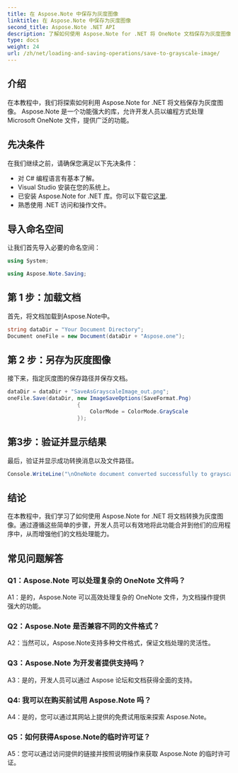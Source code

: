 ```yaml
---
title: 在 Aspose.Note 中保存为灰度图像
linktitle: 在 Aspose.Note 中保存为灰度图像
second_title: Aspose.Note .NET API
description: 了解如何使用 Aspose.Note for .NET 将 OneNote 文档保存为灰度图像。按照这个全面的教程进行高效的文档处理。
type: docs
weight: 24
url: /zh/net/loading-and-saving-operations/save-to-grayscale-image/
---
```

## 介绍

在本教程中，我们将探索如何利用 Aspose.Note for .NET 将文档保存为灰度图像。 Aspose.Note 是一个功能强大的库，允许开发人员以编程方式处理 Microsoft OneNote 文件，提供广泛的功能。

## 先决条件

在我们继续之前，请确保您满足以下先决条件：

- 对 C# 编程语言有基本了解。
- Visual Studio 安装在您的系统上。
- 已安装 Aspose.Note for .NET 库。你可以下载它[这里](https://releases.aspose.com/note/net/).
- 熟悉使用 .NET 访问和操作文件。

## 导入命名空间

让我们首先导入必要的命名空间：

```csharp
using System;

using Aspose.Note.Saving;

```

## 第 1 步：加载文档

首先，将文档加载到Aspose.Note中。 

```csharp
string dataDir = "Your Document Directory";
Document oneFile = new Document(dataDir + "Aspose.one");
```

## 第 2 步：另存为灰度图像

接下来，指定灰度图的保存路径并保存文档。

```csharp
dataDir = dataDir + "SaveAsGrayscaleImage_out.png";
oneFile.Save(dataDir, new ImageSaveOptions(SaveFormat.Png)
					  {
						  ColorMode = ColorMode.GrayScale
					  });
```

## 第3步：验证并显示结果

最后，验证并显示成功转换消息以及文件路径。

```csharp
Console.WriteLine("\nOneNote document converted successfully to grayscale image.\nFile saved at " + dataDir);
```

## 结论

在本教程中，我们学习了如何使用 Aspose.Note for .NET 将文档转换为灰度图像。通过遵循这些简单的步骤，开发人员可以有效地将此功能合并到他们的应用程序中，从而增强他们的文档处理能力。

## 常见问题解答

### Q1：Aspose.Note 可以处理复杂的 OneNote 文件吗？

A1：是的，Aspose.Note 可以高效处理复杂的 OneNote 文件，为文档操作提供强大的功能。

### Q2：Aspose.Note 是否兼容不同的文件格式？

A2：当然可以，Aspose.Note支持多种文件格式，保证文档处理的灵活性。

### Q3：Aspose.Note 为开发者提供支持吗？

A3：是的，开发人员可以通过 Aspose 论坛和文档获得全面的支持。

### Q4: 我可以在购买前试用 Aspose.Note 吗？

A4：是的，您可以通过其网站上提供的免费试用版来探索 Aspose.Note。

### Q5：如何获得Aspose.Note的临时许可证？

A5：您可以通过访问提供的链接并按照说明操作来获取 Aspose.Note 的临时许可证。